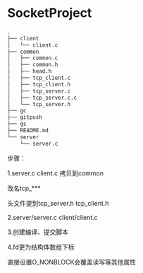 # SocketProject

```bash
.
├── client
│   └── client.c
├── common
│   ├── common.c
│   ├── common.h
│   ├── head.h
│   ├── tcp_client.c
│   ├── tcp_client.h
│   ├── tcp_server.c
│   ├── tcp_server.c.c
│   └── tcp_server.h
├── gc
├── gitpush
├── gs
├── README.md
└── server
    └── server.c
```



步骤：

1.server.c	client.c	拷贝到common

改名tcp_***

头文件提到tcp_server.h	tcp_client.h

2.server/server.c	client/client.c

3.创建编译、提交脚本

4.fd更为结构体数组下标



直接设置O_NONBLOCK会覆盖读写等其他属性 

